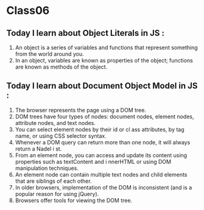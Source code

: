 # Class06

## Today I learn about Object Literals in JS :
1. An object is a series of variables and functions that
represent something from the world around you.
2. In an object, variables are known as properties of the
object; functions are known as methods of the object.

## Today I learn about Document Object Model in JS :
1. The browser represents the page using a DOM tree.
2. DOM trees have four types of nodes: document nodes,
element nodes, attribute nodes, and text nodes.
3. You can select element nodes by their id or cl ass
attributes, by tag name, or using CSS selector syntax.
4. Whenever a DOM query can return more than one
node, it will always return a Nadel i st.
5. From an element node, you can access and update its
content using properties such as textContent and
i nnerHTML or using DOM manipulation techniques.
6. An element node can contain multiple text nodes and
child elements that are siblings of each other.
7. In older browsers, implementation of the DOM is
inconsistent (and is a popular reason for using jQuery).
8. Browsers offer tools for viewing the DOM tree.